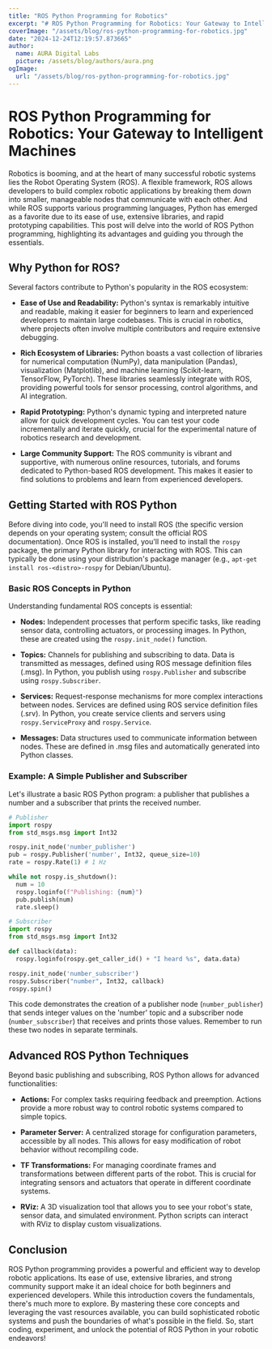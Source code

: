 ```yaml
---
title: "ROS Python Programming for Robotics"
excerpt: "# ROS Python Programming for Robotics: Your Gateway to Intelligent Machines  Robotics is booming, and at the heart of many successful robotic systems "
coverImage: "/assets/blog/ros-python-programming-for-robotics.jpg"
date: "2024-12-24T12:19:57.873665"
author:
  name: AURA Digital Labs
  picture: /assets/blog/authors/aura.png
ogImage:
  url: "/assets/blog/ros-python-programming-for-robotics.jpg"
---
```


# ROS Python Programming for Robotics: Your Gateway to Intelligent Machines

Robotics is booming, and at the heart of many successful robotic systems lies the Robot Operating System (ROS).  A flexible framework, ROS allows developers to build complex robotic applications by breaking them down into smaller, manageable nodes that communicate with each other.  And while ROS supports various programming languages, Python has emerged as a favorite due to its ease of use, extensive libraries, and rapid prototyping capabilities.  This post will delve into the world of ROS Python programming, highlighting its advantages and guiding you through the essentials.

## Why Python for ROS?

Several factors contribute to Python's popularity in the ROS ecosystem:

* **Ease of Use and Readability:** Python's syntax is remarkably intuitive and readable, making it easier for beginners to learn and experienced developers to maintain large codebases.  This is crucial in robotics, where projects often involve multiple contributors and require extensive debugging.

* **Rich Ecosystem of Libraries:** Python boasts a vast collection of libraries for numerical computation (NumPy), data manipulation (Pandas), visualization (Matplotlib), and machine learning (Scikit-learn, TensorFlow, PyTorch).  These libraries seamlessly integrate with ROS, providing powerful tools for sensor processing, control algorithms, and AI integration.

* **Rapid Prototyping:** Python's dynamic typing and interpreted nature allow for quick development cycles. You can test your code incrementally and iterate quickly, crucial for the experimental nature of robotics research and development.

* **Large Community Support:** The ROS community is vibrant and supportive, with numerous online resources, tutorials, and forums dedicated to Python-based ROS development. This makes it easier to find solutions to problems and learn from experienced developers.

## Getting Started with ROS Python

Before diving into code, you'll need to install ROS (the specific version depends on your operating system; consult the official ROS documentation). Once ROS is installed, you'll need to install the `rospy` package, the primary Python library for interacting with ROS.  This can typically be done using your distribution's package manager (e.g., `apt-get install ros-<distro>-rospy` for Debian/Ubuntu).

### Basic ROS Concepts in Python

Understanding fundamental ROS concepts is essential:

* **Nodes:**  Independent processes that perform specific tasks, like reading sensor data, controlling actuators, or processing images.  In Python, these are created using the `rospy.init_node()` function.

* **Topics:**  Channels for publishing and subscribing to data.  Data is transmitted as messages, defined using ROS message definition files (.msg).  In Python, you publish using `rospy.Publisher` and subscribe using `rospy.Subscriber`.

* **Services:**  Request-response mechanisms for more complex interactions between nodes.  Services are defined using ROS service definition files (.srv).  In Python, you create service clients and servers using `rospy.ServiceProxy` and `rospy.Service`.

* **Messages:**  Data structures used to communicate information between nodes.  These are defined in .msg files and automatically generated into Python classes.

### Example: A Simple Publisher and Subscriber

Let's illustrate a basic ROS Python program: a publisher that publishes a number and a subscriber that prints the received number.

```python
# Publisher
import rospy
from std_msgs.msg import Int32

rospy.init_node('number_publisher')
pub = rospy.Publisher('number', Int32, queue_size=10)
rate = rospy.Rate(1) # 1 Hz

while not rospy.is_shutdown():
  num = 10
  rospy.loginfo(f"Publishing: {num}")
  pub.publish(num)
  rate.sleep()

# Subscriber
import rospy
from std_msgs.msg import Int32

def callback(data):
  rospy.loginfo(rospy.get_caller_id() + "I heard %s", data.data)

rospy.init_node('number_subscriber')
rospy.Subscriber("number", Int32, callback)
rospy.spin()
```

This code demonstrates the creation of a publisher node (`number_publisher`) that sends integer values on the 'number' topic and a subscriber node (`number_subscriber`) that receives and prints those values.  Remember to run these two nodes in separate terminals.

## Advanced ROS Python Techniques

Beyond basic publishing and subscribing, ROS Python allows for advanced functionalities:

* **Actions:**  For complex tasks requiring feedback and preemption.  Actions provide a more robust way to control robotic systems compared to simple topics.

* **Parameter Server:**  A centralized storage for configuration parameters, accessible by all nodes.  This allows for easy modification of robot behavior without recompiling code.

* **TF Transformations:**  For managing coordinate frames and transformations between different parts of the robot.  This is crucial for integrating sensors and actuators that operate in different coordinate systems.

* **RViz:**  A 3D visualization tool that allows you to see your robot's state, sensor data, and simulated environment.  Python scripts can interact with RViz to display custom visualizations.

## Conclusion

ROS Python programming provides a powerful and efficient way to develop robotic applications.  Its ease of use, extensive libraries, and strong community support make it an ideal choice for both beginners and experienced developers. While this introduction covers the fundamentals, there's much more to explore.  By mastering these core concepts and leveraging the vast resources available, you can build sophisticated robotic systems and push the boundaries of what's possible in the field.  So, start coding, experiment, and unlock the potential of ROS Python in your robotic endeavors!
